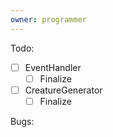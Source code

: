 ```yaml
---
owner: programmer
---
```

Todo:
- [ ] EventHandler
	- [ ] Finalize
- [ ] CreatureGenerator
	- [ ] Finalize

Bugs: